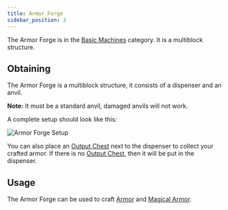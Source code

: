 ```yaml
---
title: Armor Forge
sidebar_position: 3
---
```


The Armor Forge is in the [Basic Machines](Basic-Machines.md) category. It is a multiblock structure.

## Obtaining

The Armor Forge is a multiblock structure, it consists of a dispenser and an anvil.

**Note:** It must be a standard anvil, damaged anvils will not work.

A complete setup should look like this:

![Armor Forge Setup](https://raw.githubusercontent.com/TheBusyBiscuit/Slimefun4-Wiki/master/images/multiblock-armor-forge.png)

You can also place an [Output Chest](Output-Chest.md) next to the dispenser to collect your crafted armor. If there is no [Output Chest](Output-Chest.md), then it will be put in the dispenser.

## Usage

The Armor Forge can be used to craft [Armor](../Armor/Armor.md) and [Magical Armor](../Magical-Armor/Magical-Armor.md).
